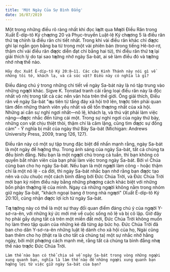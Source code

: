 ```yaml
---
title: 'Một Ngày Của Sự Bình Đẳng'
date: 16/07/2019
---
```


Một trong những điều rõ ràng nhất khi đọc lƣớt qua Mƣời Điều Răn trong Xuất Ê-díp-tô Ký chƣơng 20 và Phục-truyền Luật-lệ Ký chƣơng 5 là điều răn thứ tƣ chính là điều răn chi tiết nhất. Trong khi vài điều răn khác chỉ đƣợc ghi lại ngắn gọn bằng ba từ trong một vài phiên bản (trong tiếng Hê-bơ-rơ, thậm chí vài điều răn đƣợc diễn đạt chỉ bằng hai từ), thì điều răn thứ tƣ lại giải thích lý do tại sao tƣởng nhớ ngày Sa-bát, ai sẽ làm điều đó và tƣởng nhớ nhƣ thế nào.

`Hãy đọc Xuất Ê-díp-tô Ký 20:8–11. Các câu Kinh Thánh này nói gì về những tôi tớ, khách lạ, và cả súc vật? Điều này có nghĩa là gì?`

Điều đáng chú ý trong những chi tiết về ngày Sa-bát này là nó tập trung vào những ngƣời khác. Sigve K. Tonstad tranh cãi rằng loại điều răn này là độc nhất vô nhị trong tất cả các nền văn hóa trên thế giới. Ông giải thích, Điều răn về ngày Sa-bát "ƣu tiên từ tầng đáy xã hội trở lên, trƣớc tiên phải quan tâm đến những thành viên yếu nhất và dễ tổn thƣơng nhất của xã hội. Những ai cần sự nghỉ ngơi nhất—nô lệ, khách lạ, và thú vật phải làm việc nặng—đƣợc nhắc đến từng cái một. Trong sự nghỉ ngơi của ngày thứ bảy, những con vật chịu thiệt thòi, thậm chí là câm lặng, cũng tìm đƣợc sự đồng cảm" - Ý nghĩa bị mất của ngày thứ Bảy Sa-bát (Michigan: Andrews University Press, 2009, trang 126, 127).

Điều răn này có một sự tập trung đặc biệt để nhấn mạnh rằng, ngày Sa-bát là một ngày để hƣởng thụ. Trong ánh sáng của ngày Sa-bát, tất cả chúng ta đều bình đẳng. Nếu bạn là một ngƣời chủ trong cả tuần, thì bạn không có quyền bắt nhân viên của bạn phải làm việc trong ngày Sa-bát. Bởi vì Chúa cũng ban cho họ ngày Sa-bát. Nếu bạn là một ngƣời làm công - hoặc thậm chí là một nô lệ - cả đời, thì ngày Sa-bát nhắc bạn nhớ rằng bạn đƣợc tạo nên và cứu chuộc một cách bình đẳng bởi Đức Chúa Trời, và Đức Chúa Trời mời bạn kỷ niệm điều này bằng những phƣơng cách khác biệt với những bổn phận thƣờng lệ của mình. Ngay cả những ngƣời không nằm trong nhóm giữ ngày Sa-bát, "khách ngoại bang ở trong nhà ngƣơi" (Xuất Ê-díp-tô Ký 20:10), cũng nhận đƣợc lợi ích từ ngày Sa-bát.

Tƣ tƣởng này có thể là một sự thay đổi quan điểm đáng chú ý của ngƣời Y-sơ-ra-ên, với những ký ức mới mẻ về cuộc sống nô lệ và bị cô lập. Giờ đây họ phải gầy dựng tất cả trên một miền đất mới, Đức Chúa Trời không muốn họ làm theo tập quán của những kẻ đã từng áp bức họ. Đức Chúa Trời đã ban cho dân Y-sơ-ra-ên những luật lệ dành cho xã hội của họ, Ngài cũng ban thêm cho họ (thật ra là cho tất cả chúng ta) một sự nhắc nhở hằng ngày, bởi một phƣơng cách mạnh mẽ, rằng tất cả chúng ta bình đẳng nhƣ thế nào trƣớc Đức Chúa Trời.

`Làm thế nào bạn có thể chia sẻ về ngày Sa-bát trong vòng những ngƣời xung quanh bạn, nghĩa là làm thế nào để những ngƣời xung quanh bạn hƣởng lợi từ việc giữ ngày Sa-bát của bạn?`
